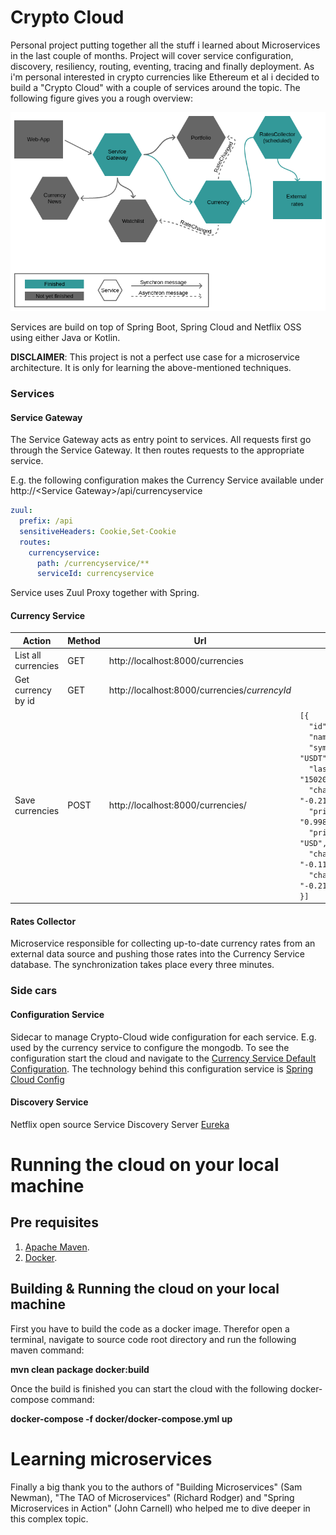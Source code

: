 # Crypto Cloud
Personal project putting together all the stuff i learned about Microservices in the last couple of months. Project will cover service configuration, discovery, resiliency, routing, eventing, tracing and finally deployment. As i'm personal interested in crypto currencies like Ethereum et al i decided to build a "Crypto Cloud" with a couple of services around the topic. The following figure gives you a rough overview:

<img src="./cryptocloud.png">

Services are build on top of Spring Boot, Spring Cloud and Netflix OSS using either Java or Kotlin. 

**DISCLAIMER**: This project is not a perfect use case for a microservice architecture. It is only for learning the above-mentioned techniques.

### Services

#### Service Gateway
The Service Gateway acts as entry point to services. All requests first go through the Service Gateway. It then routes requests to the appropriate service. 

E.g. the following configuration makes the Currency Service available under http://\<Service Gateway\>/api/currencyservice
```yaml
zuul:
  prefix: /api
  sensitiveHeaders: Cookie,Set-Cookie
  routes:
    currencyservice:
      path: /currencyservice/**
      serviceId: currencyservice
```

Service uses Zuul Proxy together with Spring. 

#### Currency Service

|Action|Method|Url|Body|
|---|---|---|---|
|List all currencies|GET |http://localhost:8000/currencies             ||
|Get currency by id |GET |http://localhost:8000/currencies/$currencyId$||
|Save currencies      |POST|http://localhost:8000/currencies/            |<code>[{<br>&nbsp;&nbsp;"id": "tether",<br>&nbsp;&nbsp;"name": "Tether",<br>&nbsp;&nbsp;"symbol": "USDT",<br>&nbsp;&nbsp;"lastUpdated": "1502012649",<br>&nbsp;&nbsp;"change1hInPercent": "-0.21",<br>&nbsp;&nbsp;"priceInPriceCurrency": "0.998024",<br>&nbsp;&nbsp;"priceCurrency": "USD",<br>&nbsp;&nbsp;"change7dInPercent": "-0.11",<br>&nbsp;&nbsp;"change24hInPercent": "-0.21"<br>}]</code>|

#### Rates Collector
Microservice responsible for collecting up-to-date currency rates from an external data source and pushing those rates into the Currency Service database. The synchronization takes place every three minutes.

### Side cars
#### Configuration Service
Sidecar to manage Crypto-Cloud wide configuration for each service. E.g. used by the currency service to configure the mongodb. To see the configuration start the cloud and navigate to the [Currency Service Default Configuration](http://localhost:8888/currencyservice/default). The technology behind this configuration service is [Spring Cloud Config](https://cloud.spring.io/spring-cloud-config/)

#### Discovery Service
Netflix open source Service Discovery Server [Eureka](https://netflix.github.io)

# Running the cloud on your local machine

## Pre requisites
1.	[Apache Maven](http://maven.apache.org).
2.	[Docker](http://docker.com).

## Building & Running the cloud on your local machine
First you have to build the code as a docker image. Therefor open a terminal, navigate to source code root directory and run the following maven command:

   **mvn clean package docker:build**

Once the build is finished you can start the cloud with the following docker-compose command:

   **docker-compose -f docker/docker-compose.yml up**

# Learning microservices
Finally a big thank you to the authors of "Building Microservices" (Sam Newman), "The TAO of Microservices" (Richard Rodger) and "Spring Microservices in Action" (John Carnell) who helped me to dive deeper in this complex topic.